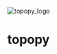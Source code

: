 ![topopy_logo](https://user-images.githubusercontent.com/21242618/114177818-22c01300-993d-11eb-89b2-f44e35923a20.jpg)
# topopy

